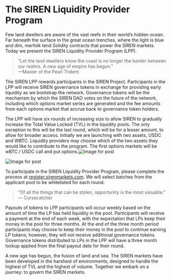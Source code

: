 # The SIREN Liquidity Provider Program

Few land dwellers are aware of the vast reefs in their world’s hidden ocean. Far beneath the surface in the great ocean trenches, where the light is blue and dim, merfolk tend Solidity contracts that power the SIREN markets. Today we present the SIREN Liquidity Provider Program \(LPP\).

> “Let the land dwellers know the coast is no longer the border between our realms. A new age of empire has begun.”   
> —Master of the Pearl Trident

The SIREN LPP rewards participants in the SIREN Project. Participants in the LPP will receive SIREN governance tokens in exchange for providing early liquidity as we bootstrap the network. Governance tokens will be the mechanism by which the SIREN DAO votes on the future of the network, including which options market series are generated and the fee amounts from each options market that accrue back to governance token holders.

The LPP will have six rounds of increasing size to allow SIREN to gradually increase the Total Value Locked \(TVL\) in the liquidity pools. The only exception to this will be the last round, which will be for a lesser amount, to allow for broader access. Initially we are launching with two assets, USDC and WBTC. Liquidity providers may choose which of the two assets they would like to contribute to the program. The first options markets will be wBTC / USDC call and put options.![Image for post](https://miro.medium.com/max/56/0*tL1qavJrvZrZ5YIo?q=20)

![Image for post](https://miro.medium.com/max/3018/0*tL1qavJrvZrZ5YIo)

To participate in the SIREN Liquidity Provider Program, please complete the process at [register.sirenmarkets.com](http://register.sirenmarkets.com/). We will select batches from the applicant pool to be whitelisted for each round.

> “Of all the things that can be stolen, opportunity is the most valuable.”  
> — Cursecatcher

Payouts of tokens to LPP participants will occur weekly based on the amount of time the LP has held liquidity in the pool. Participants will receive a payment at the end of each week, with the expectation that LPs keep their money in the pool for three months. At the end of the three month period participants may choose to keep their money in the pool to continue earning LP tokens; however, they will not receive additional governance tokens. Governance tokens distributed to LPs in the LPP will have a three month lockup applied from the final payout date for their round.

A new age has begun, the fusion of land and sea. The SIREN markets have been developed in the harshest of environments, designed to handle the highest of TVL and the highest of volume. Together we embark on a journey: to govern the SIREN markets.

